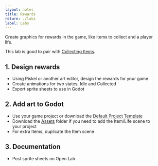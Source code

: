 ```yaml
---
layout: notes
title: Rewards
return: ./labs
label: Labs
---
```


<!-- <iframe width="560" height="315" src="https://www.youtube.com/embed/JfzOMZT0seI?rel=0" frameborder="0" allowfullscreen></iframe> -->

Create graphics for rewards in the game, like items to collect and a player life.

This lab is good to pair with [Collecting Items](1-2_Collecting_Items).

## 1. Design rewards
- Using Piskel or another art editor, design the rewards for your game
- Create animations for two states, Idle and Collected
- Export sprite sheets to use in Godot

## 2. Add art to Godot
- Use your game project or download the [Default Project Template](./270_Template.zip)
- Download the [Assets](./270_Assets.zip) folder if you need to add the Item/Life scene to your project
- For extra Items, duplicate the Item scene

## 3. Documentation
- Post sprite sheets on Open Lab
